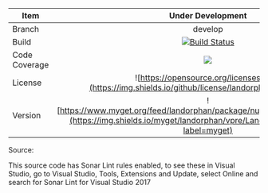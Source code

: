 Item  | Under Development | Released 
-------- | :------------: | :-------------: 
Branch | develop | master 
Build | [![Build Status](https://landorphan.visualstudio.com/Service-Location/_apis/build/status/Common%20PR?branchName=develop)](https://landorphan.visualstudio.com/Service-Location/_build/latest?definitionId=14?branchName=develop) | [![Build Status](https://landorphan.visualstudio.com/Service-Location/_apis/build/status/Common%20PR?branchName=master)](https://landorphan.visualstudio.com/Service-Location/_build/latest?definitionId=14?branchName=master) 
Code Coverage | ![](https://img.shields.io/azure-devops/coverage/landorphan/Service-Location/13/develop.svg) | ![](https://img.shields.io/azure-devops/coverage/landorphan/Service-Location/14/develop.svg?label=coverage) 
License | ![https://opensource.org/licenses/MIT](https://img.shields.io/github/license/landorphan/common.svg) | ![https://opensource.org/licenses/MIT](https://img.shields.io/github/license/landorphan/common.svg) 
Version | ![https://www.myget.org/feed/landorphan/package/nuget/Landorphan.Common](https://img.shields.io/myget/landorphan/vpre/Landorphan.Common.svg?label=myget) | ![https://www.nuget.org/packages/Landorphan.ServiceLocator/](https://img.shields.io/nuget/v/Landorphan.Common.svg) 



Source:

This source code has Sonar Lint rules enabled, to see these in Visual Studio, go to Visual Studio, Tools, Extensions and Update, select Online and search for Sonar Lint for Visual Studio 2017
